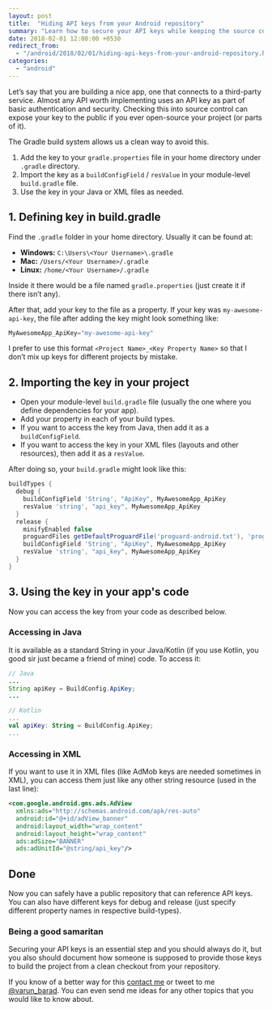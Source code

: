 ```yaml
---
layout: post
title:  "Hiding API keys from your Android repository"
summary: "Learn how to secure your API keys while keeping the source code for that Android app open-source."
date: 2018-02-01 12:00:00 +0530
redirect_from:
  - "/android/2018/02/01/hiding-api-keys-from-your-android-repository.html"
categories: 
  - "android"
---
```


Let’s say that you are building a nice app, one that connects to a third-party service. Almost any API worth implementing uses an API key as part of basic authentication and security. Checking this into source control can expose your key to the public if you ever open-source your project (or parts of it).

The Gradle build system allows us a clean way to avoid this.

1. Add the key to your `gradle.properties` file in your home directory under `.gradle` directory.
2. Import the key as a `buildConfigField` / `resValue` in your module-level `build.gradle` file.
3. Use the key in your Java or XML files as needed.

## 1. Defining key in build.gradle

Find the `.gradle` folder in your home directory. Usually it can be found at:

- **Windows:** `C:\Users\<Your Username>\.gradle`
- **Mac:** `/Users/<Your Username>/.gradle`
- **Linux:** `/home/<Your Username>/.gradle`

Inside it there would be a file named `gradle.properties` (just create it if there isn’t any).

After that, add your key to the file as a property. If your key was `my-awesome-api-key`, the file after adding the key might look something like:

```java
MyAwesomeApp_ApiKey="my-awesome-api-key"
```

I prefer to use this format `<Project Name>_<Key Property Name>` so that I don’t mix up keys for different projects by mistake.

## 2. Importing the key in your project

- Open your module-level `build.gradle` file (usually the one where you define dependencies for your app).
- Add your property in each of your build types.
- If you want to access the key from Java, then add it as a `buildConfigField`.
- If you want to access the key in your XML files (layouts and other resources), then add it as a `resValue`.

After doing so, your `build.gradle` might look like this:

```gradle
buildTypes {
  debug {
    buildConfigField 'String', "ApiKey", MyAwesomeApp_ApiKey
    resValue 'string', "api_key", MyAwesomeApp_ApiKey
  }
  release {
    minifyEnabled false
    proguardFiles getDefaultProguardFile('proguard-android.txt'), 'proguard-rules.pro'
    buildConfigField 'String', "ApiKey", MyAwesomeApp_ApiKey
    resValue 'string', "api_key", MyAwesomeApp_ApiKey
  }
}
```

## 3. Using the key in your app's code

Now you can access the key from your code as described below.

### Accessing in Java

It is available as a standard String in your Java/Kotlin (if you use Kotlin, you good sir just became a friend of mine) code. To access it:

```java
// Java
...
String apiKey = BuildConfig.ApiKey;
...
```

```kotlin
// Kotlin
...
val apiKey: String = BuildConfig.ApiKey;
...
```

### Accessing in XML

If you want to use it in XML files (like AdMob keys are needed sometimes in XML), you can access them just like any other string resource (used in the last line):

```xml
<com.google.android.gms.ads.AdView
  xmlns:ads="http://schemas.android.com/apk/res-auto"
  android:id="@+id/adView_banner"
  android:layout_width="wrap_content"
  android:layout_height="wrap_content"
  ads:adSize="BANNER"
  ads:adUnitId="@string/api_key"/>
```

## Done

Now you can safely have a public repository that can reference API keys. You can also have different keys for debug and release (just specify different property names in respective build-types).

### Being a good samaritan

Securing your API keys is an essential step and you should always do it, but you also should document how someone is supposed to provide those keys to build the project from a clean checkout from your repository.

If you know of a better way for this [contact me][varun-contact] or tweet to me [@varun_barad][varun-twitter]. You can even send me ideas for any other topics that you would like to know about.

[varun-contact]: https://varunbarad.com/contact
[varun-twitter]: https://twitter.com/varun_barad
